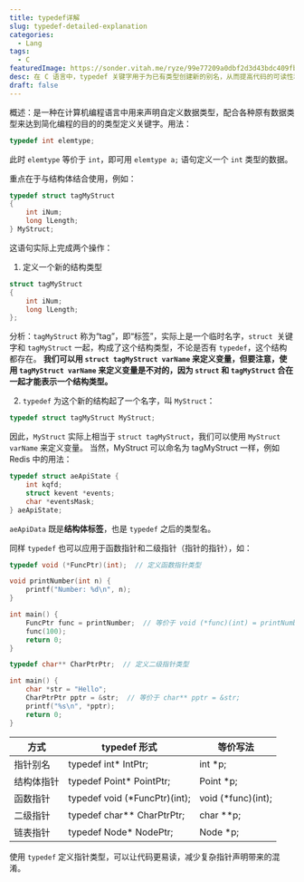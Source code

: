```yaml
---
title: typedef详解
slug: typedef-detailed-explanation
categories:
  - Lang
tags:
  - C
featuredImage: https://sonder.vitah.me/ryze/99e77209a0dbf2d3d43bdc409fb0fde8.webp
desc: 在 C 语言中，typedef 关键字用于为已有类型创建新的别名，从而提高代码的可读性和可维护性。本篇博客将深入解析 typedef 的用法，包括结构体重命名、指针类型定义、函数指针的应用，以及 typedef 和 struct 的区别，帮助你全面掌握 typedef 的使用技巧。
draft: false
---
```


概述：是一种在计算机编程语言中用来声明自定义数据类型，配合各种原有数据类型来达到简化编程的目的的类型定义关键字。用法：
```c
typedef int elemtype;
```

此时 `elemtype` 等价于 `int`，即可用 `elemtype a;` 语句定义一个 `int` 类型的数据。

重点在于与结构体结合使用，例如：
```c
typedef struct tagMyStruct
{ 
    int iNum;
    long lLength;
} MyStruct;
```

这语句实际上完成两个操作：
1. 定义一个新的结构类型
```c
struct tagMyStruct
{ 
    int iNum; 
    long lLength; 
};
```

分析：`tagMyStruct` 称为“tag”，即“标签”，实际上是一个临时名字，`struct`  关键字和 `tagMyStruct` 一起，构成了这个结构类型，不论是否有 `typedef`，这个结构都存在。
**我们可以用 `struct tagMyStruct varName` 来定义变量，但要注意，使用 `tagMyStruct varName` 来定义变量是不对的，因为 `struct` 和 `tagMyStruct` 合在一起才能表示一个结构类型。** 

2. `typedef` 为这个新的结构起了一个名字，叫 `MyStruct`：
```c
typedef struct tagMyStruct MyStruct;
```

因此，`MyStruct` 实际上相当于 `struct tagMyStruct`，我们可以使用 `MyStruct varName` 来定义变量。
当然，MyStruct 可以命名为 tagMyStruct 一样，例如 Redis 中的用法：
```c
typedef struct aeApiState {  
    int kqfd;  
    struct kevent *events;  
    char *eventsMask;   
} aeApiState;
```
`aeApiData` 既是**结构体标签**，也是 `typedef` 之后的类型名。

同样 `typedef` 也可以应用于函数指针和二级指针（指针的指针），如：
```c
typedef void (*FuncPtr)(int);  // 定义函数指针类型

void printNumber(int n) {
    printf("Number: %d\n", n);
}

int main() {
    FuncPtr func = printNumber;  // 等价于 void (*func)(int) = printNumber;
    func(100);
    return 0;
}
```

```c
typedef char** CharPtrPtr;  // 定义二级指针类型

int main() {
    char *str = "Hello";
    CharPtrPtr pptr = &str;  // 等价于 char** pptr = &str;
    printf("%s\n", *pptr);
    return 0;
}
```

| 方式    | typedef 形式                    | 等价写法               |
| ----- | ----------------------------- | ------------------ |
| 指针别名  | typedef int* IntPtr;          | int *p;            |
| 结构体指针 | typedef Point* PointPtr;      | Point *p;          |
| 函数指针  | typedef void (*FuncPtr)(int); | void (*func)(int); |
| 二级指针  | typedef char** CharPtrPtr;    | char **p;          |
| 链表指针  | typedef Node* NodePtr;        | Node *p;           |
使用 `typedef` 定义指针类型，可以让代码更易读，减少复杂指针声明带来的混淆。